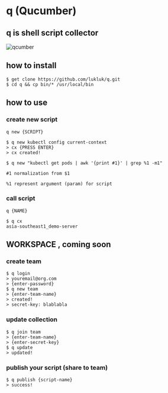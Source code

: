 # q (Qucumber)

## q is shell script collector
![qcumber](https://sodapopstop.com/wp-content/uploads/2016/09/mr-q-cumber.png "Mr. Qucumber")

## how to install

```
$ get clone https://github.com/lukluk/q.git
$ cd q && cp bin/* /usr/local/bin
```

## how to use
### create new script
`q new {SCRIPT}`

```
$ q new kubectl config current-context
> cx {PRESS ENTER}
> cx created!
````

```
$ q new "kubectl get pods | awk '{print #1}' | grep %1 -m1"
```

`#1 normalization from $1`

`%1 represent argument (param) for script`

### call script
`q {NAME}`

```
$ q cx
asia-southeast1_demo-server
```

## WORKSPACE , coming soon 

### create team

```
$ q login
> youremail@org.com
> {enter-password}
$ q new team
> {enter-team-name}
> created!
> secret-key: blablabla 
```
### update collection

```
$ q join team
> {enter-team-name}
> {enter-secret-key}
$ q update
> updated!
```

### publish your script (share to team)

```
$ q publish {script-name}
> success!
```
